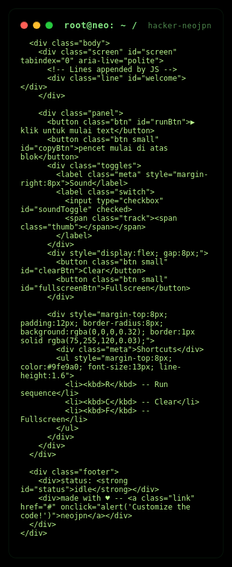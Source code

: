<!doctype html>
<html lang="id">
<head>
  <meta charset="utf-8" />
  <meta name="viewport" content="width=device-width,initial-scale=1" />
  <title>Hacker Terminal -- Cool HTML</title>
  <style>
    /* Reset sederhana */
    * { box-sizing: border-box; margin: 0; padding: 0; }
    html,body { height: 100%; font-family: "Source Code Pro", Consolas, Monaco, monospace; background:#000; color:#b7f28b; -webkit-font-smoothing:antialiased; -moz-osx-font-smoothing:grayscale; }
    /* Canvas matrix cover */
    #matrix { position:fixed; inset:0; z-index:0; }
    /* Center UI */
    .wrap {
      position:relative; z-index:2;
      min-height:100vh; display:flex; align-items:center; justify-content:center;
      padding:30px;
    }
    /* Glass terminal card */
    .terminal {
      width:min(1100px, 94vw);
      background: linear-gradient(180deg, rgba(0,0,0,0.55), rgba(0,0,0,0.45));
      border: 1px solid rgba(75,255,120,0.08);
      box-shadow: 0 8px 40px rgba(0,0,0,0.8), inset 0 1px 0 rgba(255,255,255,0.02);
      backdrop-filter: blur(6px) saturate(120%);
      border-radius:12px; padding:18px; overflow:hidden;
    }
    .topbar { display:flex; align-items:center; gap:12px; margin-bottom:14px; }
    .dots { display:flex; gap:8px; }
    .dot { width:12px; height:12px; border-radius:50%; box-shadow: 0 1px 0 rgba(0,0,0,0.6) inset; }
    .dot.red { background:#ff5f56; }
    .dot.yellow { background:#ffbd2e; }
    .dot.green { background:#27c93f; }
    .title { margin-left:auto; color: #8cf38a; font-weight:600; font-size:14px; letter-spacing:0.6px; opacity:0.95; }
    .body {
      display:grid; grid-template-columns: 1fr 360px; gap:18px;
    }
    /* left: terminal output */
    .screen {
      background: rgba(2,8,3,0.45);
      border-radius:8px; padding:16px; min-height:420px; max-height:70vh;
      overflow:auto; border:1px solid rgba(75,255,120,0.04);
      box-shadow: 0 6px 30px rgba(6,24,12,0.6) inset;
    }
    .line { color:#b7f28b; font-size:14px; line-height:1.5; white-space:pre-wrap; }
    .cursor { display:inline-block; width:10px; height:18px; background:#b7f28b; margin-left:8px; animation: blink 1s steps(2) infinite; vertical-align:middle; }
    @keyframes blink { 50% { opacity:0; } }
    /* right panel: controls */
    .panel {
      display:flex; flex-direction:column; gap:12px;
      align-items:stretch;
    }
    button.btn {
      background: linear-gradient(180deg, rgba(20,30,18,0.9), rgba(12,16,12,0.7));
      border:1px solid rgba(75,255,120,0.08);
      color:#cdefb8; font-weight:700; padding:10px 12px; border-radius:8px;
      cursor:pointer; font-family:inherit; font-size:13px;
      box-shadow: 0 6px 18px rgba(0,0,0,0.6);
    }
    button.btn:active { transform:translateY(1px); }
    .small { font-size:12px; padding:8px 10px; }
    .toggles { display:flex; gap:8px; align-items:center; }
    label.switch { position:relative; display:inline-block; width:46px; height:26px; }
    label.switch input { display:none; }
    label.switch .track { position:absolute; inset:0; background:rgba(255,255,255,0.06); border-radius:999px; transition:all .2s; }
    label.switch .thumb { position:absolute; top:3px; left:3px; width:20px; height:20px; background:#b7f28b; border-radius:50%; transition:all .2s; box-shadow:0 2px 6px rgba(0,0,0,0.6); }
    label.switch input:checked + .track { background: rgba(140,243,138,0.18); }
    label.switch input:checked + .track .thumb { transform: translateX(20px); background:#7ff08f; }
    .meta { font-size:12px; color:#98e78c; opacity:0.9; }
    /* footer */
    .footer { margin-top:12px; display:flex; justify-content:space-between; align-items:center; color:#88e28b; font-size:13px; }
    a.link { color:#b7f28b; text-decoration:none; border-bottom:1px dashed rgba(183,242,139,0.12); }
    /* responsive */
    @media (max-width:880px) {
      .body { grid-template-columns:1fr; }
      .panel { order:2; }
      .screen { order:1; }
    }
  </style>
</head>
<body>
  <canvas id="matrix"></canvas>

  <div class="wrap">
    <div class="terminal" role="region" aria-label="Hacker terminal UI">
      <div class="topbar">
        <div class="dots">
          <div class="dot red"></div>
          <div class="dot yellow"></div>
          <div class="dot green"></div>
        </div>
        <div class="title">root@neo: ~ / <span style="opacity:.6; font-weight:500; margin-left:8px; font-size:12px">hacker-neojpn</span></div>
      </div>

      <div class="body">
        <div class="screen" id="screen" tabindex="0" aria-live="polite">
          <!-- Lines appended by JS -->
          <div class="line" id="welcome"></div>
        </div>

        <div class="panel">
          <button class="btn" id="runBtn">▶ klik untuk mulai text</button>
          <button class="btn small" id="copyBtn">pencet mulai di atas blok</button>
          <div class="toggles">
            <label class="meta" style="margin-right:8px">Sound</label>
            <label class="switch">
              <input type="checkbox" id="soundToggle" checked>
              <span class="track"><span class="thumb"></span></span>
            </label>
          </div>
          <div style="display:flex; gap:8px;">
            <button class="btn small" id="clearBtn">Clear</button>
            <button class="btn small" id="fullscreenBtn">Fullscreen</button>
          </div>

          <div style="margin-top:8px; padding:12px; border-radius:8px; background:rgba(0,0,0,0.32); border:1px solid rgba(75,255,120,0.03);">
            <div class="meta">Shortcuts</div>
            <ul style="margin-top:8px; color:#9fe9a0; font-size:13px; line-height:1.6">
              <li><kbd>R</kbd> -- Run sequence</li>
              <li><kbd>C</kbd> -- Clear</li>
              <li><kbd>F</kbd> -- Fullscreen</li>
            </ul>
          </div>
        </div>
      </div>

      <div class="footer">
        <div>status: <strong id="status">idle</strong></div>
        <div>made with ♥ -- <a class="link" href="#" onclick="alert('Customize the code!')">neojpn</a></div>
      </div>
    </div>
  </div>

  <script>
  /*********************************************************
   * MATRIX BACKGROUND (canvas)
   *********************************************************/
  (function matrix() {
    const canvas = document.getElementById('matrix');
    const ctx = canvas.getContext('2d');
    let W, H;
    function resize() {
      W = canvas.width = innerWidth;
      H = canvas.height = innerHeight;
      columns = Math.floor(W / fontSize);
      drops = new Array(columns).fill(1);
    }
    const fontSize = 14;
    let columns = 0;
    let drops = [];
    const letters = "01あいうえおABCDEFGHIJKLMNOPQRSTUVWXYZabcdefghijklmnopqrstuvwxyz@#%&*+=-¥$".split('');
    function draw() {
      ctx.fillStyle = "rgba(0, 0, 0, 0.12)";
      ctx.fillRect(0, 0, W, H);
      ctx.fillStyle = "rgba(120, 255, 140, 0.9)";
      ctx.font = fontSize + "px monospace";
      for (let i = 0; i < drops.length; i++) {
        const text = letters[Math.floor(Math.random() * letters.length)];
        ctx.fillText(text, i * fontSize, drops[i] * fontSize);
        if (drops[i] * fontSize > H && Math.random() > 0.975) drops[i] = 0;
        drops[i]++;
      }
    }
    window.addEventListener('resize', resize);
    resize();
    let animId;
    function loop(){ draw(); animId = requestAnimationFrame(loop); }
    loop();
  })();

  /*********************************************************
   * SIMPLE TERMINAL TYPING + LOGIC
   *********************************************************/
  const screen = document.getElementById('screen');
  const welcome = document.getElementById('welcome');
  const runBtn = document.getElementById('runBtn');
  const clearBtn = document.getElementById('clearBtn');
  const copyBtn = document.getElementById('copyBtn');
  const fullscreenBtn = document.getElementById('fullscreenBtn');
  const soundToggle = document.getElementById('soundToggle');
  const statusEl = document.getElementById('status');

  // lines to "type"
  const demoLines = [
    "Initializing secure channel...",
    "Halo bangsat…",
    "iki idamane bocah bocah🤣",
    "dempul ko papan karambol…",
    "hahaha..",
    "lonte asu..",
    "kokop nek doyan hahaha..",
    "nyawang rupane we ngasi radoyan mangan yekkk..",
    "wedokan kongono di idam idamke…..",
    "semua aib' gmail foto video ig wa wes tak sadap..",
    "seng ndue akun gek colmek..: ✓",
    "kakean lanangan dadi oonn...",
    "open boo ready..",
    "nyoh wa ne jare do njaluk (088232881008)",
    "open bo,vcs dana pelajar..",
    "nego alus ful spek geol geol..",
    "bandar lanangan hahaha..",
    "huekkk.",
    "wes oleh wane to??",
    "kokop kokop hahaha...",
    "sudah dulu ya bre",
    "misi selesai..",
    "next pindah korban lagi.",
    "oh yo ojo macem macem nek aibmu ra pengen kesebar",
    "aib foto tersimpain rapi digaleri"'
    "siap edar ngasi macem macem",
    "Brute forcing (this is real hacker) ...  ⭐⭐⭐⭐️  3 attempts",
    "Payload prepared: inject.tar.gz",
    "Deploying to /var/www/html/uploads ...",
    "✅ Deployment complete.",
    "Opening backdoor (hacker neojpn)...",
    "Cleaning traces...",
    "Operation complete. Exit code: 0"
  ];

  // queue printed text
  let lastOutput = "";
  function appendLine(text, speed = 12) {
    return new Promise(resolve => {
      const line = document.createElement('div');
      line.className = 'line';
      screen.appendChild(line);
      screen.scrollTop = screen.scrollHeight;
      let i = 0;
      const cursor = document.createElement('span');
      cursor.className = 'cursor';
      line.appendChild(document.createTextNode('')); // placeholder
      line.appendChild(cursor);

      const timer = setInterval(() => {
        if (i >= text.length) {
          clearInterval(timer);
          line.removeChild(cursor);
          lastOutput = text;
          resolve();
          return;
        }
        // insert next char before cursor
        const charNode = document.createTextNode(text[i]);
        line.insertBefore(charNode, cursor);
        i++;
        screen.scrollTop = screen.scrollHeight;
      }, speed);
    });
  }

  function beep(frequency=880, duration=0.05, type='sine') {
    if (!soundToggle.checked) return;
    try {
      const ctx = new (window.AudioContext || window.webkitAudioContext)();
      const o = ctx.createOscillator();
      const g = ctx.createGain();
      o.type = type;
      o.frequency.value = frequency;
      o.connect(g); g.connect(ctx.destination);
      g.gain.value = 0.0001;
      o.start(0);
      g.gain.exponentialRampToValueAtTime(0.12, ctx.currentTime + 0.01);
      g.gain.exponentialRampToValueAtTime(0.00001, ctx.currentTime + duration);
      setTimeout(()=>{ o.stop(); ctx.close(); }, (duration+0.05)*1000);
    } catch(e) { /* audio may fail on some browsers */ }
  }

  async function runSequence() {
    statusEl.textContent = 'running';
    runBtn.disabled = true;
    for (let i=0;i<demoLines.length;i++) {
      await appendLine("> " + demoLines[i], Math.max(6, 16 - Math.floor(i/2)));
      beep(650 + i*20, 0.03, i%2? 'square':'sine');
      await new Promise(r => setTimeout(r, 220 + Math.random()*180));
    }
    await appendLine("> end of log");
    statusEl.textContent = 'idle';
    runBtn.disabled = false;
  }

  runBtn.addEventListener('click', () => { beep(1000,0.05,'sine'); runSequence(); });

  clearBtn.addEventListener('click', () => {
    screen.innerHTML = '';
    lastOutput = "";
    welcome.textContent = "";
    beep(600, 0.03, 'triangle');
  });

  copyBtn.addEventListener('click', async () => {
    if (!lastOutput) {
      alert('Belum ada output untuk dicopy -- jalankan sequence dulu.');
      return;
    }
    try {
      await navigator.clipboard.writeText(lastOutput);
      alert('Copied: ' + lastOutput);
      beep(1200, 0.04, 'sine');
    } catch (e) {
      alert('Gagal copy -- browser tidak mengizinkan clipboard.');
    }
  });

  fullscreenBtn.addEventListener('click', () => {
    if (!document.fullscreenElement) {
      document.documentElement.requestFullscreen?.();
    } else {
      document.exitFullscreen?.();
    }
  });

  // keyboard shortcuts
  window.addEventListener('keydown', (e) => {
    if (e.key === 'r' || e.key === 'R') { runBtn.click(); }
    if (e.key === 'c' || e.key === 'C') { clearBtn.click(); }
    if (e.key === 'f' || e.key === 'F') { fullscreenBtn.click(); }
  });

  // initial welcome typing
  (async function initWelcome() {
    const text = "Welcome, operator.\nSystem: secure-demo v0.9\nType R to run sequence.";
    await appendLine(text, 6);
  })();

  // make screen focusable & accessible
  screen.addEventListener('click', () => screen.focus());

  // small visual polish: subtle typing indicator every now and then
  setInterval(() => {
    const s = document.querySelector('.cursor');
    if (!s) return;
    s.style.background = '#9ff6a8';
    setTimeout(()=> s.style.background='#b7f28b', 160);
  }, 4200);
  </script>
</body>
</html>
